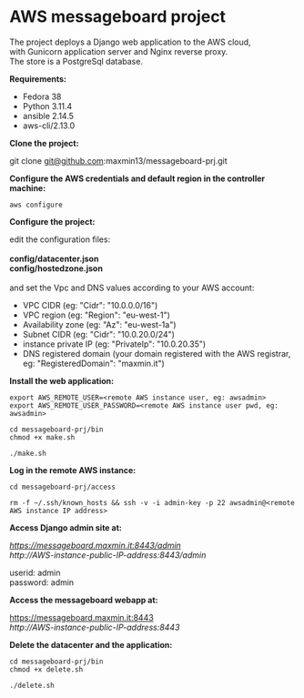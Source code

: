 # AWS messageboard project

The project deploys a Django web application to the AWS cloud,</br>
with Gunicorn application server and Nginx reverse proxy.</br>
The store is a PostgreSql database.</br>

**Requirements:**

- Fedora 38
- Python 3.11.4
- ansible 2.14.5
- aws-cli/2.13.0

**Clone the project:**

git clone git@github.com:maxmin13/messageboard-prj.git


**Configure the AWS credentials and default region in the controller machine:**

```
aws configure
```

**Configure the project:**

edit the configuration files:
<br><br>
**config/datacenter.json** 
<br> 
**config/hostedzone.json** 
<br><br>
and set the Vpc and DNS values according to your AWS account: 
<br>

* VPC CIDR (eg: "Cidr": "10.0.0.0/16")<br>
* VPC region (eg: "Region": "eu-west-1")<br>
* Availability zone (eg: "Az": "eu-west-1a")<br>
* Subnet CIDR (eg: "Cidr": "10.0.20.0/24")<br>
* instance private IP (eg: "PrivateIp": "10.0.20.35")<br>
* DNS registered domain (your domain registered with the AWS registrar, eg: "RegisteredDomain": "maxmin.it")<br>

**Install the web application:**

```
export AWS_REMOTE_USER=<remote AWS instance user, eg: awsadmin>
export AWS_REMOTE_USER_PASSWORD=<remote AWS instance user pwd, eg: awsadmin>

cd messageboard-prj/bin
chmod +x make.sh

./make.sh
```

**Log in the remote AWS instance:**

```
cd messageboard-prj/access

rm -f ~/.ssh/known_hosts && ssh -v -i admin-key -p 22 awsadmin@<remote AWS instance IP address>

```

**Access Django admin site at:**

*https://messageboard.maxmin.it:8443/admin*
<br>
*http://AWS-instance-public-IP-address:8443/admin*

userid: admin
<br>
password: admin


**Access the messageboard webapp at:**

https://messageboard.maxmin.it:8443
<br>
*http://AWS-instance-public-IP-address:8443*


**Delete the datacenter and the application:**

```
cd messageboard-prj/bin
chmod +x delete.sh

./delete.sh

```

<br>
